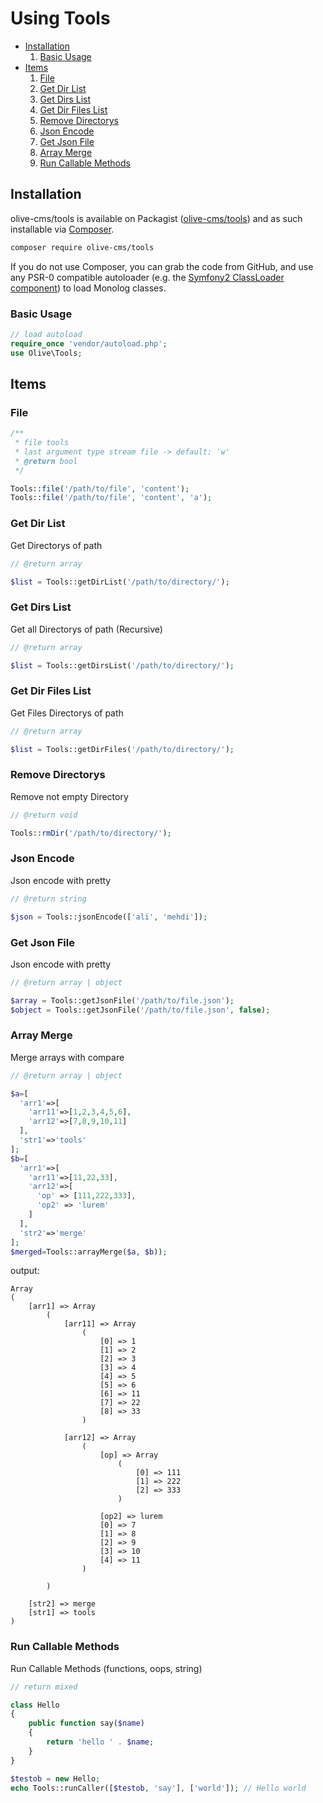 # Using Tools

- [Installation](#installation)
  1. [Basic Usage](#basic-usage)
- [Items](#items)
  1. [File](#file)
  2. [Get Dir List](#get-dir-list)
  3. [Get Dirs List](#get-dirs-list)
  4. [Get Dir Files List](#get-dir-files-list)
  5. [Remove Directorys](#remove-directorys)
  6. [Json Encode](#json-encode)
  7. [Get Json File](#get-json-file)
  8. [Array Merge](#array-merge)
  8. [Run Callable Methods](#run-callable-methods)

## Installation

olive-cms/tools is available on Packagist ([olive-cms/tools](http://packagist.org/packages/olive-cms/tools)) and as such installable via [Composer](http://getcomposer.org/).

```bash
composer require olive-cms/tools
```

If you do not use Composer, you can grab the code from GitHub, and use any PSR-0 compatible autoloader (e.g. the [Symfony2 ClassLoader component](https://github.com/symfony/ClassLoader)) to load Monolog classes.


### Basic Usage

``` php
// load autoload
require_once 'vendor/autoload.php';
use Olive\Tools;
```

## Items


### File

``` php
/**
 * file tools
 * last argument type stream file -> default: 'w'
 * @return bool
 */

Tools::file('/path/to/file', 'content');
Tools::file('/path/to/file', 'content', 'a');
```

### Get Dir List

Get Directorys of path

``` php
// @return array

$list = Tools::getDirList('/path/to/directory/');
```

### Get Dirs List

Get all Directorys of path (Recursive)

``` php
// @return array

$list = Tools::getDirsList('/path/to/directory/');
```

### Get Dir Files List

Get Files Directorys of path

``` php
// @return array

$list = Tools::getDirFiles('/path/to/directory/');
```

### Remove Directorys

Remove not empty Directory

``` php
// @return void

Tools::rmDir('/path/to/directory/');
```

### Json Encode

Json encode with pretty

``` php
// @return string

$json = Tools::jsonEncode(['ali', 'mehdi']);
```

### Get Json File

Json encode with pretty

``` php
// @return array | object

$array = Tools::getJsonFile('/path/to/file.json');
$object = Tools::getJsonFile('/path/to/file.json', false);
```

### Array Merge

Merge arrays with compare

``` php
// @return array | object

$a=[
  'arr1'=>[
    'arr11'=>[1,2,3,4,5,6],
    'arr12'=>[7,8,9,10,11]
  ],
  'str1'=>'tools'
];
$b=[
  'arr1'=>[
    'arr11'=>[11,22,33],
    'arr12'=>[
      'op' => [111,222,333],
      'op2' => 'lurem'
    ]
  ],
  'str2'=>'merge'
];
$merged=Tools::arrayMerge($a, $b));
```

output:

```
Array
(
    [arr1] => Array
        (
            [arr11] => Array
                (
                    [0] => 1
                    [1] => 2
                    [2] => 3
                    [3] => 4
                    [4] => 5
                    [5] => 6
                    [6] => 11
                    [7] => 22
                    [8] => 33
                )

            [arr12] => Array
                (
                    [op] => Array
                        (
                            [0] => 111
                            [1] => 222
                            [2] => 333
                        )

                    [op2] => lurem
                    [0] => 7
                    [1] => 8
                    [2] => 9
                    [3] => 10
                    [4] => 11
                )

        )

    [str2] => merge
    [str1] => tools
)
```

### Run Callable Methods

Run Callable Methods (functions, oops, string)

``` php
// return mixed

class Hello
{
    public function say($name)
    {
        return 'hello ' . $name;
    }
}

$testob = new Hello;
echo Tools::runCaller([$testob, 'say'], ['world']); // Hello world
```

